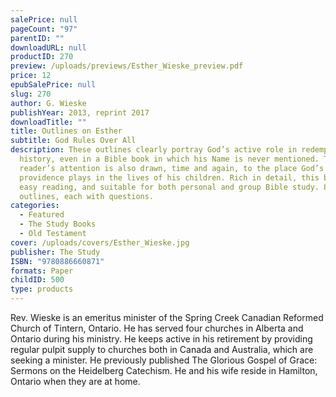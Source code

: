 ```yaml
---
salePrice: null
pageCount: "97"
parentID: ""
downloadURL: null
productID: 270
preview: /uploads/previews/Esther_Wieske_preview.pdf
price: 12
epubSalePrice: null
slug: 270
author: G. Wieske
publishYear: 2013, reprint 2017
downloadTitle: ""
title: Outlines on Esther
subtitle: God Rules Over All
description: These outlines clearly portray God’s active role in redemptive
  history, even in a Bible book in which his Name is never mentioned. The
  reader’s attention is also drawn, time and again, to the place God’s
  providence plays in the lives of his children. Rich in detail, this book is
  easy reading, and suitable for both personal and group Bible study. 8
  outlines, each with questions.
categories:
  - Featured
  - The Study Books
  - Old Testament
cover: /uploads/covers/Esther_Wieske.jpg
publisher: The Study
ISBN: "9780886660871"
formats: Paper
childID: 500
type: products
---
```

Rev. Wieske is an emeritus minister of the Spring Creek Canadian Reformed Church of Tintern, Ontario. He has served four churches in Alberta and Ontario during his ministry. He keeps active in his retirement by providing regular pulpit supply to churches both in Canada and Australia, which are seeking a minister. He previously published The Glorious Gospel of Grace: Sermons on the Heidelberg Catechism. He and his wife reside in Hamilton, Ontario when they are at home.